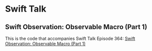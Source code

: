 # Swift Talk
## Swift Observation: Observable Macro (Part 1)

This is the code that accompanies Swift Talk Episode 364: [Swift Observation: Observable Macro (Part 1)](https://talk.objc.io/episodes/S01E364-swift-observation-observable-macro-part-1)
